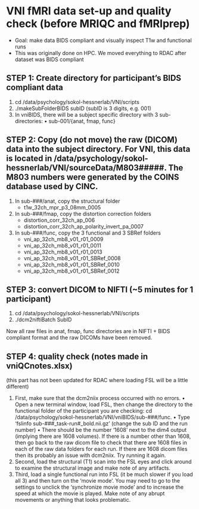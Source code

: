 # VNI fMRI data set-up and quality check (before MRIQC and fMRIprep)
-	Goal: make data BIDS compliant and visually inspect T1w and functional runs 	
- 	This was originally done on HPC. We moved everything to RDAC after dataset was BIDS compliant 

## STEP 1: Create directory for participant’s BIDS compliant data
1. cd /data/psychology/sokol-hessnerlab/VNI/scripts
2. ./makeSubFolderBIDS subID (subID is 3 digits, e.g. 001)
3. In vniBIDS, there will be a subject specific directory with 3 sub-directories:
•	sub-001/{anat, fmap, func}

## STEP 2: Copy (do not move) the raw (DICOM) data into the subject directory. For VNI, this data is located in /data/psychology/sokol-hessnerlab/VNI/sourceData/M803#####. The M803 numbers were generated by the COINS database used by CINC.
1. In sub-###/anat, copy the structural folder 
    * t1w_32ch_mpr_p3_08mm_0005
2. In sub-###/fmap, copy the distortion correction folders
    * distortion_corr_32ch_ap_006
    * distortion_corr_32ch_ap_polarity_invert_pa_0007
3. In sub-###/func, copy the 3 functional and 3 SBRef folders
    * vni_ap_32ch_mb8_v01_r01_0009
    * vni_ap_32ch_mb8_v01_r01_0011
    * vni_ap_32ch_mb8_v01_r01_0013
    * vni_ap_32ch_mb8_v01_r01_SBRef_0008
    * vni_ap_32ch_mb8_v01_r01_SBRef_0010
    * vni_ap_32ch_mb8_v01_r01_SBRef_0012

## STEP 3: convert DICOM to NIFTI (~5 minutes for 1 participant)
1. cd /data/psychology/sokol-hessnerlab/VNI/scripts
2. ./dcm2niftiBatch SubID

Now all raw files in anat, fmap, func directories are in NIFTI + BIDS compliant format and the raw DICOMs have been removed.


## STEP 4: quality check (notes made in vniQCnotes.xlsx)
(this part has not been updated for RDAC where loading FSL will be a little different)
1.	First, make sure that the dcm2niix process occurred with no errors. 
•	Open a new terminal window, load FSL, then change the directory to the functional folder of the participant you are checking: cd /data/psychology/sokol-hessnerlab/VNI/vniBIDS/sub-###/func. 
•	Type ‘fslinfo sub-###_task-run#_bold.nii.gz’ (change the sub ID and the run number)
•	There should be the number ‘1608’ next to the dim4 output (implying there are 1608 volumes). If there is a number other than 1608, then go back to the raw dicom file to check that there are 1608 files in each of the raw data folders for each run. If there are 1608 dicom files then its probably an issue with dcm2niix. Try running it again. 
2.	Second, load the structural (T1) scan into the FSL eyes and click around to examine the structural image and make note of any artifacts.
3.	Third, load a single functional run into FSL (it be much slower if you load all 3) and then turn on the ‘movie mode’. You may need to go to the settings to unclick the ‘synchronize movie mode’ and to increase the speed at which the movie is played. Make note of any abrupt movements or anything that looks problematic.




